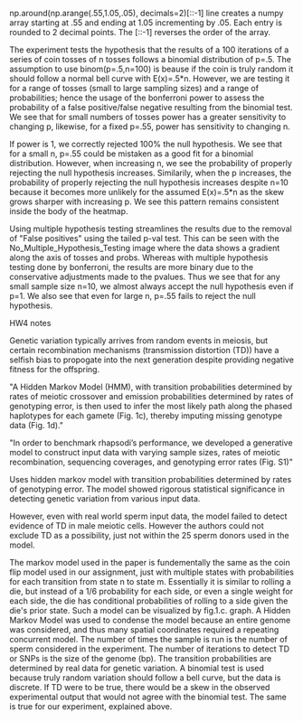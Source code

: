 np.around(np.arange(.55,1.05,.05), decimals=2)[::-1] 
line creates a numpy array starting at .55 and ending at 1.05 incrementing by .05. Each entry is rounded to 2 decimal points. The [::-1] reverses the order of the array.

The experiment tests the hypothesis that the results of a 100 iterations of a series of coin tosses of n tosses 
follows a binomial distribution of p=.5. The assumption to use binom(p=.5,n=100) is beause if the coin is truly random it should follow a normal bell curve with E(x)=.5*n. However, we are testing it for a range of tosses (small to large sampling sizes) and a range of probabilities; hence the usage of the bonferroni power to assess 
the probability of a false positive/false negative resulting from the binomial test. We see that for small 
numbers of tosses power has a greater sensitivity to changing p, likewise, for a fixed p=.55, power has sensitivity
to changing n. 

If power is 1, we correctly rejected 100% the null hypothesis. We see that for a small n, p=.55 could be mistaken 
as a good fit for a binomial distribution. However, when increasing n, we see the probability of properly rejecting the 
null hypothesis increases. Similarily, when the p increases, the probability of properly rejecting the null hypothesis
increases despite n=10 because it becomes more unlikely for the assumed E(x)=.5*n as the skew grows sharper with increasing p. 
We see this pattern remains consistent inside the body of the heatmap.

Using multiple hypothesis testing streamlines the results due to the removal of "False positives" using the tailed p-val test.
This can be seen with the No_Multiple_Hypothesis_Testing image where the data shows a gradient along the axis of tosses and probs. 
Whereas with multiple hypothesis testing done by bonferroni, the results are more binary due to the conservative adjustments made 
to the pvalues. Thus we see that for any small sample size n=10, we almost always accept the null hypothesis even if p=1. We 
also see that even for large n, p=.55 fails to reject the null hypothesis.

HW4 notes

Genetic variation typically arrives from random events in meiosis, but certain recombination mechanisms (transmission distortion (TD)) have a selfish bias to propogate into the next generation despite providing negative fitness for the offspring.

"A Hidden Markov Model (HMM), with transition probabilities determined by rates of meiotic crossover and emission probabilities determined by rates of genotyping error, is then used to infer the most likely path along the phased haplotypes for each gamete (Fig. 1c), thereby imputing missing genotype data (Fig. 1d)."

"In order to benchmark rhapsodi’s performance, we developed a generative model to construct input data with varying sample sizes, rates of meiotic recombination, sequencing coverages, and genotyping error rates (Fig. S1)"

Uses hidden markov model with transition probabilities determined by rates of genotyping error. The model showed rigorous statistical significance in detecting genetic variation from various input data.

However, even with real world sperm input data, the model failed to detect evidence of TD in male meiotic cells. However the authors could not exclude TD as a possibility, just not within the 25 sperm donors used in the model.

The markov model used in the paper is fundementally the same as the coin flip model used in our assignment, just with multiple states with probabilities for each transition from state n to state m. Essentially it is similar to rolling a die, but instead of a 1/6 probability for each side, or even a single weight for each side, the die has conditional probabilities of rolling to a side given the die's prior state. Such a model can be visualized by fig.1.c. graph. A Hidden Markov Model was used to condense the model because an entire genome was considered, and thus many spatial coordinates required a repeating concurrent model. The number of times the sample is run is the number of sperm considered in the experiment. The number of iterations to detect TD or SNPs is the size of the genome (bp). The transition probabilities are determined by real data for genetic variation. A binomial test is used because truly random variation should follow a bell curve, but the data is discrete. If TD were to be true, there would be a skew in the observed experimental output that would not agree with the binomial test. The same is true for our experiment, explained above.


